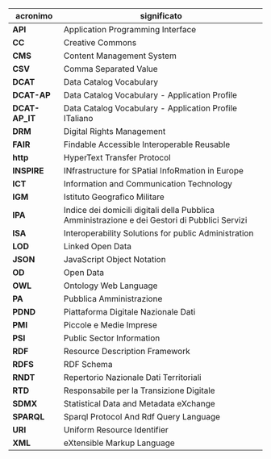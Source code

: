 | acronimo | significato |
| --- | --- |
| **API** | Application Programming Interface |
| **CC** | Creative Commons |
| **CMS** | Content Management System |
| **CSV** | Comma Separated Value |
| **DCAT** | Data Catalog Vocabulary |
| **DCAT-AP** | Data Catalog Vocabulary - Application Profile |
| **DCAT-AP_IT** | Data Catalog Vocabulary - Application Profile ITaliano |
| **DRM** | Digital Rights Management |
| **FAIR** | Findable Accessible Interoperable Reusable |
| **http** | HyperText Transfer Protocol |
| **INSPIRE** | INfrastructure for SPatial InfoRmation in Europe |
| **ICT** | Information and Communication Technology |
| **IGM** | Istituto Geografico Militare |
| **IPA** | Indice dei domicili digitali della Pubblica Amministrazione e dei Gestori di Pubblici Servizi |
| **ISA** | Interoperability Solutions for public Administration |
| **LOD** | Linked Open Data |
| **JSON** | JavaScript Object Notation |
| **OD** | Open Data |
| **OWL** | Ontology Web Language |
| **PA** | Pubblica Amministrazione |
| **PDND** | Piattaforma Digitale Nazionale Dati |
| **PMI** | Piccole e Medie Imprese |
| **PSI** | Public Sector Information |
| **RDF** | Resource Description Framework |
| **RDFS** | RDF Schema |
| **RNDT** | Repertorio Nazionale Dati Territoriali |
| **RTD** | Responsabile per la Transizione Digitale |
| **SDMX** | Statistical Data and Metadata eXchange |
| **SPARQL** | Sparql Protocol And Rdf Query Language |
| **URI** | Uniform Resource Identifier |
| **XML** | eXtensible Markup Language |
